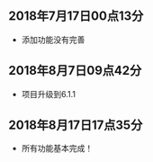 ## 2018年7月17日00点13分
  - 添加功能没有完善
## 2018年8月7日09点42分
  - 项目升级到6.1.1
## 2018年8月17日17点35分
  - 所有功能基本完成！
